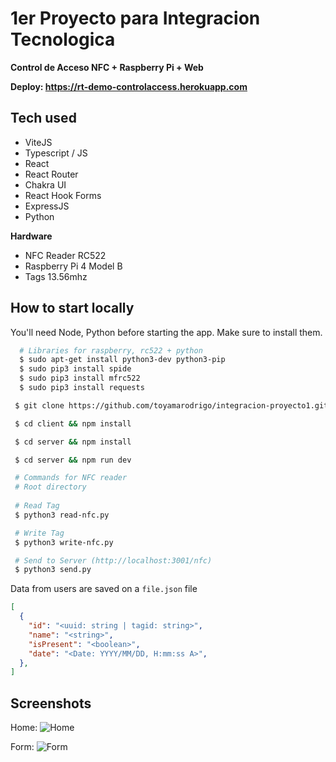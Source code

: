 # 1er Proyecto para Integracion Tecnologica

**Control de Acceso NFC + Raspberry Pi + Web**

**Deploy: <https://rt-demo-controlaccess.herokuapp.com>**


## Tech used

* ViteJS
* Typescript / JS
* React
* React Router
* Chakra UI
* React Hook Forms
* ExpressJS
* Python
  
**Hardware**

* NFC Reader RC522
* Raspberry Pi 4 Model B
* Tags 13.56mhz

## How to start locally

You'll need Node, Python before starting the app. Make sure to install them.

```sh
  # Libraries for raspberry, rc522 + python
  $ sudo apt-get install python3-dev python3-pip
  $ sudo pip3 install spide
  $ sudo pip3 install mfrc522
  $ sudo pip3 install requests
```

```sh
 $ git clone https://github.com/toyamarodrigo/integracion-proyecto1.git

 $ cd client && npm install

 $ cd server && npm install

 $ cd server && npm run dev

 # Commands for NFC reader
 # Root directory
 
 # Read Tag
 $ python3 read-nfc.py

 # Write Tag
 $ python3 write-nfc.py

 # Send to Server (http://localhost:3001/nfc)
 $ python3 send.py

```

Data from users are saved on a ``file.json`` file

```json
[
  {
    "id": "<uuid: string | tagid: string>",
    "name": "<string>",
    "isPresent": "<boolean>",
    "date": "<Date: YYYY/MM/DD, H:mm:ss A>",
  },
]
```


## Screenshots

Home:
![Home](https://i.imgur.com/04gq7xG.png)

Form:
![Form](https://i.imgur.com/XMXQvdC.png)